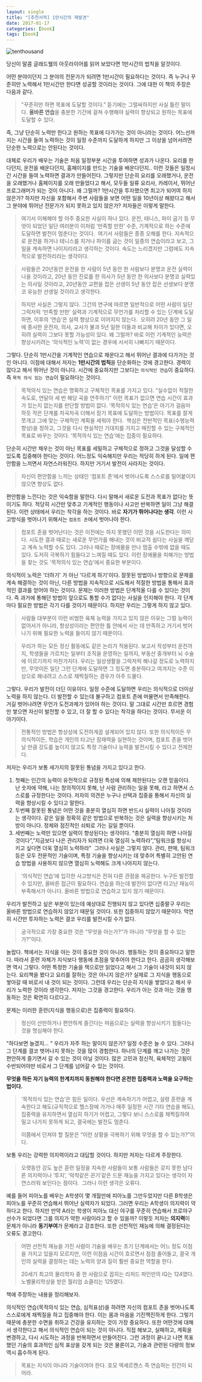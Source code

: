 ```yaml
---
layout: single
title: "[추천서적] 1만시간의 재발견"
date: 2017-01-17
categories: [book]
tags: [book]
---
```


![tenthousand](/assets/images/tenthousand.jpg)

당신이 말콤 글래드웰의 아웃라이어를 읽어 보았다면 1만시간의 법칙을 알것이다.

어떤 분야이던지 그 분야의 전문가가 되려면 1만시간이 필요하다는 것이다. 즉 누구나 꾸준히만 노력해서 1만시간만 한다면 성공할 것이라는 것이다. 그에 대한 이 책의 주장은 다음과 같다.

> "꾸준히만 하면 목표에 도달할 것이다.” 듣기에는 그럴싸하지만 사실 틀린 말이다.
> **올바른 연습**을 충분한 기간에 걸쳐 수행해야 실력이 향상되고 원하는 목표에 도달할 수 있다.

즉, 그냥 단순히 노력만 한다고 원하는 목표에 다가가는 것이 아니라는 것이다. 어느선까지는 시간을 들여 노력하는 것이 일정 수준까지 도달하게 하지만 그 이상을 넘어서려면 단순한 노력으로는 안된다는 것이다.

대체로 우리가 배우는 기술은 처음 일정부분 시간을 투여하면 성과가 나온다. 요리를 한다던지, 운전을 배운다던지, 홈페이지를 만드는 기술을 배운다던지.. 이런 것들은 일정시간 시간을 들여 노력하면 결과가 만들어진다. 그렇지만 단순히 요리를 오래했거나, 운전을 오래했거나 홈페이지를 오래 만들었다고 해서, 모두들 일류 요리사, 카레이서, 뛰어난 프로그래머가 되는 것이 아니다. 왜 그럴까? 1만시간을 투자했으면 최고가 되어여 하지 않은가? 하지만 자신을 포함해서 주변 사람들을 보면 어떤 일을 10년이상 해왔다고 해서 그 분야에 뛰어난 전문가가 되지 못하고 있지 않은가? 저자들은 이렇게 말한다.

> 여기서 이해해야 할 아주 중요한 사실이 하나 있다. 운전, 테니스, 파이 굽기 등 무엇이 되었던 일단 여러분이 이처럼 ‘만족할 만한’ 수준, 기계적으로 하는 수준에 도달하면 발전이 멈춘다는 것이다.  여기서 사람들은 종종 오해를 한다. 지속적으로 운전을 하거나 테니스를 치거나 파이를 굽는 것이 일종의 연습이라고 보고, 그 일을 계속하면 나이지리라고 생각하는 것이다. 속도는 느리겠지만 그럼에도 지속적으로 발전하리라는 생각이다.

> 사람들은 20년동안 운전을 한 사람이 5년 동안 한 사람보다 분명코 운전 실력이 나을 것이라고, 20년 동안 진로를 한 의사가 5년 동안 한 의사보다 분명코 실력있는 의사일 것이라고, 20년동안 교편을 잡은 선생이 5년 동안 잡은 선생보다 분명코 유능한 선생일 것이라고 생각한다.

> 하지만 사실은 그렇지 않다. 그간의 연구에 따르면 일반적으로 어떤 사람이 일단 그럭저럭 ‘만족할 만한’ 실력과 기계적으로 무언가를 처리할 수 있는 단계에 도달하면, 이후의 ‘연습’은 실력 향상으로 이어지지 않는다.  오히려 20년 동안 그 일에 종사한 운전자, 의사, 교사가 불과 5년 일한 이들과 비교해 차이가 있다면, 오히려 실력이 그보다 못할 가능성이 있다. 왜 그럴까? 바로 이런 기계적인 능력은 향상시키려는 ‘의식적인 노력’이 없는 경우에 서서히 나빠지기 때문이다.

그렇다. 단순히 1만시간을 기계적인 연습으로 채운다고 해서 뛰어난 결과에 다가가는 것인 아니다. 이점에 대해서 저자는 **1만시간의 법칙**을 단순화하는 것에 경고한다. 경력이 많다고 해서 뛰어난 것이 아니다. 시간에 중요하지만 그보다는 `의식적인 연습`이 중요하다. 즉 `목적 의식 있는 연습`이 필요하다는 것이다.

> 목적의식 있는 연습은 명확하고 구체적인 목표를 가지고 있다.
> “실수없이 적절한 속도로, 연달아 세 번 해당 곡을 연주하기” 이런 목표가 없으면 연습 시간이 효과가 있는지 없는지를 판단할 방법이 없다. ‘목적의식 있는 연습’은 아기가 걸음마 하듯 작은 단계를 차곡차곡 더해서 장기 목표에 도달하는 방법이다.
> 목표를 잘게 쪼개고 그에 맞는 구체적인 계획을 세워야 한다. 
> 핵심은 전반적인 목표(수행능력 향상)을 정하고, 그것을 다시 현실적인 기대치를 가지고 매진할 수 있는 구체적인 목표로 바꾸는 것이다.
> ‘목적의식 있는 연습’에는 집중이 필요하다.

단순히 시간만 채우는 것이 아닌 목표를 세밀하고 구체적으로 정하고 그것을 달성할 수 있도록 집중해야 한다는 것이다. 어느정도 익숙해지만 우리는 적당히 하게 된다. 일에 편안함을 느끼면서 자연스러워진다. 하지만 거기서 발전이 사라지는 것이다.

> 자신이 편안함을 느끼는 상태인 ‘컴포트 존’에서 벗어나도록 스스로를 밀어붙이지 않으면 향상도 없다.

편안함을 느낀다는 것은 익숙함을 말한다. 다시 말해서 새로운 도전과 목표가 없다는 뜻이기도 하다. 적당히 시간만 맞추고 기계적인 행동이나 사고만 반복하면 일이 그냥 해결된다. 이런 상태에서 우리는 착각을 하는 것이다. 바로 **자기가 뛰어나다는 생각**.
이런 사고방식을 벗어나기 위해서는 `컴포트 존`에서 벗어나야 한다.

> 컴포트 존을 벗어난다는 것은 이전에는 하지 못했던 이떤 것을 시도한다는 의미다. 시도한 결과 때로는 새로운 무언가를 해내는 것이 비교적 쉽다는 사실을 깨닫고 계속 노력할 수도 있다. 그러나 때로는 장애물을 만나 멈출 수밖에 없을 때도 있다. 도저히 극복하기 힘들다고 느껴질 때도 있다. 이런 장애물을 피해가는 방법을 찾는 것도 ‘목적의식 있는 연습’에서 중요한 부분이다.

의식적이 노력은 '더하기' 가 아닌 '다르게 하기'이다. 잘못된 방법이나 방향으로 문제를 계속 해결하는 것이 아닌, 다른 방법을 지속적으로 시도해서 적절한 방법을 통해서 효과적인 결과를 얻어야 하는 것이다. 문제는 이러한 방법은 단계적올 다를 수 있다는 것이다. 즉 과거에 통해던 방법이 앞으로도 통할 수가 없다는 사실을 인지해야 한다. 각 단계마다 필요한 방법은 각기 다를 것이기 때문이다. 하지만 우리는 그렇게 하지 않고 있다.

> 사람들 대부분이 이런 비범한 육체 능력을 가지고 있지 않은 이유는 그럴 능력이 없어서가 아니라, 항상성이라는 편안한 틀 안에서 사는 데 만족하고 거기서 벗어나기 위해 필요한 노력을 들이지 않기 때문이다.

> 우리가 하는 모든 정신 활동에도 같은 논리가 적용된다. 보고서 작성부터 운전까지, 학생들을 가르치는 일부터 조직을 운영하는 일까지, 부동산 중개부터 뇌 수술에 이르기까지 마찬가지다. 우리는 일상생활을 그럭저럭 해나갈 정도로 노력하지만, 무엇이든 일단 그런 단계에 도달하면 그 정도면 충분하다고 여겨지는 수준 이상으로 해내려고 스스로 채찍질하는 경우가 아주 드물다.

그렇다. 우리가 발전이 더딘 이유이다. 일정 수준에 도달하면 우리는 의식적으로 더이상 노력을 하지 않는다. 더 발전할 수 있는데 불구하고 컴포트 존에 머물면서 만족해한다. 거길 벗어나려면 무언가 도전과제가 있어야 하는 것이다. 말 그대로 시간만 흐르면 경험만 쌓으면 자신이 발전할 수 있고, 더 잘 할 수 있다는 착각을 하다는 것이다. 무서운 이야기이다.

> 전통적인 방법은 항상성에 도전하게끔 설계되어 있지 않다. 또한 의식적이든 무의식적이든, 학습은 개인의 타고난 잠재력을 실현하는 것이며, 컴포트 존을 벗어날 만큼 강도를 높이지 않고도 특정 기술이나 능력을 발전시킬 수 있다고 전제한다.

저자는 우리가 보통 세가지의 잘못된 통념을 가지고 있다고 한다.

1. 첫째는 인간의 능력이 유전적으로 규정된 특성에 의해 제한된다는 오랜 믿음이다.
   난 숫자에 약해, 나는 창의적이지 못해, 난 사람 관리하는 일을 못해, 라고 하면서 스스로를 규정한다는 것이다. 저자의 의견은 누구나 선택과 집중을 통해서 자신의 실력을 향상시킬 수 있다고 말한다.
2. 두번째 잘못된 통념은 어떤 것을 충분히 열심히 하면 반드시 실력이 나아질 것이라는 생각이다. 같은 일을 정확히 같은 방법으로 반복하는 것은 실력을 향상시키는 처방이 아니다. 정체와 점진적인 쇠퇴로 가는 길일 뿐이다.
3. 세번째는 노력만 있으면 실력이 향상된다는 생각이다. “충분히 열심히 하면 나아질 것이다”,”지금보다 나은 관리자가 되려면 더욱 열심히 노력하라”,”팀워크를 항상시키고 싶다면 더욱 열심히 노력하라"  그러나 사실은 그렇지 않다. 관리, 판매, 팀워크 등은 모두 전문적인 기술이며, 특정 기술을 향상시키는 데 맞추어 특별히 고안된 연습 방법을 사용하지 않으면 열심히 노력해도 크게 나아지지 않는다.

> ‘의식적인 연습’에 입각한 사고방식은 전혀 다른 관점을 제공한다. 누구든 발전할 수 있지만, 올바른 접근이 필요하다. 연습을 하는데 발전이 없다면 타고난 재능이 부족해서가 아니다. 올바른 방법으로 연습하고 있지 않기 때문이다.

우리가 발전하고 싶은 부분이 있는데 예상대로 진행되지 않고 있다면 십중팔구 우리는 올바른 방법으로 연습하지 않았기 때문일 것이다. 또한 집중하지 않았기 때문이다. 막연히 시간만 투자하는 노력은 결코 우리를 발전시킬 수가 없다.

> 궁극적으로 가장 중요한 것은 “무엇을 아는가?”가 아니라 “무엇을 할 수 있는가?”이다.

놀랍다. 책에서는 지식을 아는 것이 중요한 것이 아니라. 행동하는 것이 중요하다고 말한다. 따라서 훈련 자체가 지식보다 행동에 초점을 맞추어야 한다고 한다. 곰곰히 생각해보면 역시 그렇다. 어떤 특정한 기술을 책으로만 읽었다고 해서 그 기술이 내것이 되지 않는다. 요리책을 봤다고 요리를 잘하는 것은 아니지 않은가? 실제로 그 지식을 행동으로 쌓아갈 때 비로서 내 것이 되는 것이다. 그런데 우리는 단순히 지식을 쌓았다고 해서 우리가 노력한 것이라 생각한다. 저자는 그것을 경고한다. 우리가 아는 것과 아는 것을 행동하는 것은 확연히 다르다고..

문제는 이러한 훈련(지식을 행동으로)은 집중력이 필요하다.

> 정신이 산만하거나 편안하게 즐긴다는 마음으로는 실력을 향상시키기 힘들다는 것을 명심해야 한다.

"하다보면 늘겠지… " 우리가 자주 하는 말이지 않은가? 일정 수준은 늘 수 있다. 그러나 그 단계를 결코 벗어나지 못하는 것을 많이 경험한다. 하나의 단계를 깨고 나가는 것은 편안하게 즐기면서 갈 수 있는 것이 아닐 것이다. 많은 고민과 정신적, 육체적인 고됨이 수반되어야만 비로서 그 단계를 넘어갈 수 있는 것이다.

**무엇을 하든 자기 능력의 한계치까지 동원해야 한다면 온전한 집중력과 노력을 요구하는 법이다.**

> ‘목적의식 있는 연습’은 힘든 일이다. 우선은 계속하기가 어렵고, 설령 훈련을 계속한다고 해도(규칙적으로 헬스장에 가거나 매주 일정한 시간 기타 연습을 해도), 집중력을 유지하면서 열심히 하기가 어렵고, 그렇다 보니 스스로를 채찍질하여 밀고 나가지 못하게 되고, 결국에는 발전도 멈춘다.
>
> 이쯤에서 던져야 할 질문은 “이런 상황을 극복하기 위해 무엇을 할 수 있는가?”이다.

보통 우리는 강력한 의지력이라고 대답할 것이다. 하지만 저자는 다르게 주장한다.

> 오랫동안 강도 높은 훈련 일정을 지속한 사람들이 보통 사람들은 갖지 못한 남다른 의지력이나 ‘투지’, ‘악착같은 끈기’같은 드문 재능을 가지고 있다는 생각이 자연스러워 보인다는 점이다.  그러나 이런 생각은 오류다.

예를 들어 피아노를 배우는 A학생이 몇 개월만에 피아노를 그만두었지만 다른 B학생은 피아노를 꾸준히 연습해서 뛰어난 실력자가 되었다. 그러면 우리는 A학생이 의지력이 약하다고 한다. 하지만 만약 A라는 학생이 피아노 대신 야구를 꾸준히 연습해서 프로야구 선수가 되었다면 그를 의지가 약한 사람이라고 할 수 있을까?
이렇듯 저자는 **의지력**이 문제가 아니라 **동기부여**가 문제라고 강조한다.
또한 선천적인 재능에 의해 결정된다는 오류도 경고한다.

> 어떤 선천적 재능을 가진 사람이 기술을 배우는 초기 단계에서는 어느 정도 이점을 가지고 있을지 모르지만, 이런 이점음 시간이 흐르면서 점점 줄어들고, 결국 개인의 실력을 결정하는 데는 노력의 양과 질이 훨씬 중요한 역할을 한다.
>
> 20세기 최고의 물리학자 중 한 사람으로 꼽히는 리처드 파인만의 IQ는 124였다. 노벨물리학상을 받은 월리엄 쇼클리는 125였다.

책에 주장하는 내용을 정리해보자.

의식적인 연습(목적의식 있는 연습, 심적표상)을 하려면 자신의 컴포트 존을 벗어나도록 스스로에게 채찍질을 하고 집중해야 한다. 이는 몸과 마음을 기진맥진하게 한다. 그렇기 때문에 충분한 수면을 취하고 건강을 유지하는 것이 가장 중요하다. 또한 어떤것에 대해서 생각한다고 해서 의식적인 연습이 되는 것이 아니다. 직접 해보고, 실패하고, 계획을 변경하고, 다시 시도하는 과정을 반복하면서 만들어진다. 그런 과정이 끝나고 나면 목표 했던 기술의 효과적인 심적 표상을 갖게 되는 것은 물론이고, 기술과 관련된 다량의 정보 역시 흡수하게 된다.

> 목표는 지식이 아니라 기술이어야 한다. 호모 엑세르켄스 즉 연습하는 인간이 되어라.
